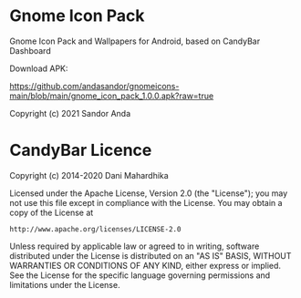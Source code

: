 # Gnome Icon Pack
Gnome Icon Pack and Wallpapers for Android, based on CandyBar Dashboard

Download APK:

https://github.com/andasandor/gnomeicons-main/blob/main/gnome_icon_pack_1.0.0.apk?raw=true

Copyright (c) 2021 Sandor Anda


# CandyBar Licence

Copyright (c) 2014-2020 Dani Mahardhika

Licensed under the Apache License, Version 2.0 (the "License");
you may not use this file except in compliance with the License.
You may obtain a copy of the License at

    http://www.apache.org/licenses/LICENSE-2.0

Unless required by applicable law or agreed to in writing, software
distributed under the License is distributed on an "AS IS" BASIS,
WITHOUT WARRANTIES OR CONDITIONS OF ANY KIND, either express or implied.
See the License for the specific language governing permissions and
limitations under the License.
```
